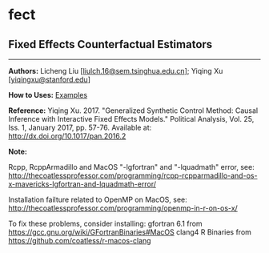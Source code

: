 # fect

## Fixed Effects Counterfactual Estimators
---

**Authors:** Licheng Liu [<liulch.16@sem.tsinghua.edu.cn>]; Yiqing Xu [<yiqingxu@stanford.edu>]

**How to Uses:** [Examples](http://yiqingxu.org/software/gsynth/gsynth_examples.html)

**Reference:**  Yiqing Xu. 2017. "Generalized Synthetic Control Method: Causal Inference  with Interactive Fixed Effects Models." Political Analysis, Vol. 25, Iss. 1, January 2017, pp. 57-76. Available at: <http://dx.doi.org/10.1017/pan.2016.2>

**Note:**

Rcpp, RcppArmadillo and MacOS "-lgfortran" and "-lquadmath" error, see: http://thecoatlessprofessor.com/programming/rcpp-rcpparmadillo-and-os-x-mavericks-lgfortran-and-lquadmath-error/

Installation failture related to OpenMP on MacOS, see:
http://thecoatlessprofessor.com/programming/openmp-in-r-on-os-x/

To fix these problems, consider installing: 
gfortran 6.1 from https://gcc.gnu.org/wiki/GFortranBinaries#MacOS
clang4 R Binaries from https://github.com/coatless/r-macos-clang
